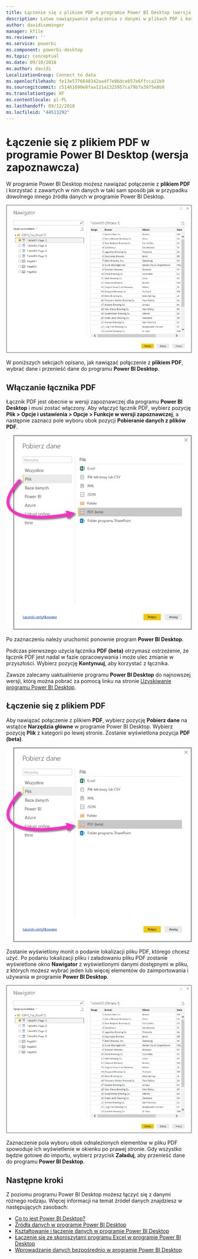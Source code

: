```yaml
---
title: Łączenie się z plikiem PDF w programie Power BI Desktop (wersja zapoznawcza)
description: Łatwe nawiązywanie połączenia z danymi w plikach PDF i korzystanie z nich w usłudze Power BI Desktop
author: davidiseminger
manager: kfile
ms.reviewer: ''
ms.service: powerbi
ms.component: powerbi-desktop
ms.topic: conceptual
ms.date: 09/10/2018
ms.author: davidi
LocalizationGroup: Connect to data
ms.openlocfilehash: fe13e5776648342aa4f7e86dce657e6ffcca11b9
ms.sourcegitcommit: c51461690e8faa121a1325957ca79b7a3975e8b8
ms.translationtype: HT
ms.contentlocale: pl-PL
ms.lasthandoff: 09/12/2018
ms.locfileid: "44513292"
---
```

# <a name="connect-to-a-pdf-file-in-power-bi-desktop-preview"></a>Łączenie się z plikiem PDF w programie Power BI Desktop (wersja zapoznawcza)
W programie Power BI Desktop możesz nawiązać połączenie z **plikiem PDF** i korzystać z zawartych w nim danych w taki sam sposób jak w przypadku dowolnego innego źródła danych w programie Power BI Desktop.

![Łączenie się z danymi w pliku PDF](media/desktop-connect-pdf/connect-pdf_04.png)

W poniższych sekcjach opisano, jak nawiązać połączenie z **plikiem PDF**, wybrać dane i przenieść dane do programu **Power BI Desktop**.

## <a name="enable-the-pdf-connector"></a>Włączanie łącznika PDF
Łącznik PDF jest obecnie w wersji zapoznawczej dla programu **Power BI Desktop** i musi zostać włączony. Aby włączyć łącznik PDF, wybierz pozycję **Plik > Opcje i ustawienia > Opcje > Funkcje w wersji zapoznawczej**, a następnie zaznacz pole wyboru obok pozycji **Pobieranie danych z plików PDF**. 

![Włączanie łącznika PDF za pomocą menu Opcje > Funkcje w wersji zapoznawczej](media/desktop-connect-pdf/connect-pdf_01.png)

Po zaznaczeniu należy uruchomić ponownie program **Power BI Desktop**.

Podczas pierwszego użycia łącznika **PDF (beta)** otrzymasz ostrzeżenie, że łącznik PDF jest nadal w fazie opracowywania i może ulec zmianie w przyszłości. Wybierz pozycję **Kontynuuj**, aby korzystać z łącznika.

Zawsze zalecamy uaktualnienie programu **Power BI Desktop** do najnowszej wersji, którą można pobrać za pomocą linku na stronie [Uzyskiwanie programu Power BI Desktop](desktop-get-the-desktop.md). 

## <a name="connect-to-a-pdf-file"></a>Łączenie się z plikiem PDF
Aby nawiązać połączenie z plikiem **PDF**, wybierz pozycję **Pobierz dane** na wstążce **Narzędzia główne** w programie Power BI Desktop. Wybierz pozycję **Plik** z kategorii po lewej stronie. Zostanie wyświetlona pozycja **PDF (beta)**.

![Wybieranie pliku PDF z poziomu opcji Pobierz dane](media/desktop-connect-pdf/connect-pdf_01.png)

Zostanie wyświetlony monit o podanie lokalizacji pliku PDF, którego chcesz użyć. Po podaniu lokalizacji pliku i załadowaniu pliku PDF zostanie wyświetlone okno **Nawigator** z wyświetlonymi danymi dostępnymi w pliku, z których możesz wybrać jeden lub więcej elementów do zaimportowania i używania w programie **Power BI Desktop**.

![Łączenie się z danymi w pliku PDF](media/desktop-connect-pdf/connect-pdf_04.png)

Zaznaczenie pola wyboru obok odnalezionych elementów w pliku PDF spowoduje ich wyświetlenie w okienku po prawej stronie. Gdy wszystko będzie gotowe do importu, wybierz przycisk **Załaduj**, aby przenieść dane do programu **Power BI Desktop**.


## <a name="next-steps"></a>Następne kroki
Z poziomu programu Power BI Desktop możesz łączyć się z danymi różnego rodzaju. Więcej informacji na temat źródeł danych znajdziesz w następujących zasobach:

* [Co to jest Power BI Desktop?](desktop-what-is-desktop.md)
* [Źródła danych w programie Power BI Desktop](desktop-data-sources.md)
* [Kształtowanie i łączenie danych w programie Power BI Desktop](desktop-shape-and-combine-data.md)
* [Łączenie się ze skoroszytami programu Excel w programie Power BI Desktop](desktop-connect-excel.md)   
* [Wprowadzanie danych bezpośrednio w programie Power BI Desktop](desktop-enter-data-directly-into-desktop.md)   

